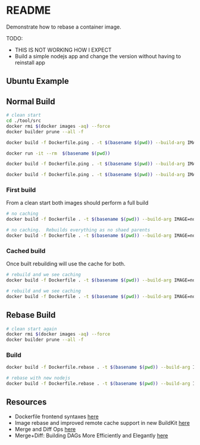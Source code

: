 # README

Demonstrate how to rebase a container image.

TODO:

* THIS IS NOT WORKING HOW I EXPECT
* Build a simple nodejs app and change the version without having to reinstall app

## Ubuntu Example

## Normal Build

```sh
# clean start
cd ./tool/src
docker rmi $(docker images -aq) --force  
docker builder prune --all -f    

docker build -f Dockerfile.ping . -t $(basename $(pwd)) --build-arg IMAGE=ubuntu:18.04

docker run -it --rm  $(basename $(pwd)) 

docker build -f Dockerfile.ping . -t $(basename $(pwd)) --build-arg IMAGE=ubuntu:20.04

docker build -f Dockerfile.ping . -t $(basename $(pwd)) --build-arg IMAGE=ubuntu:21.04
```

### First build

From a clean start both images should perform a full build  

```sh
# no caching
docker build -f Dockerfile . -t $(basename $(pwd)) --build-arg IMAGE=node:16.13.2-bullseye

# no caching.  Rebuilds everything as no shaed parents
docker build -f Dockerfile . -t $(basename $(pwd)) --build-arg IMAGE=node:16.15-bullseye
```

### Cached build

Once built rebuilding will use the cache for both.  

```sh
# rebuild and we see caching
docker build -f Dockerfile . -t $(basename $(pwd)) --build-arg IMAGE=node:16.13.2-bullseye

# rebuild and we see caching
docker build -f Dockerfile . -t $(basename $(pwd)) --build-arg IMAGE=node:16.15-bullseye
```

## Rebase Build

```sh
# clean start again
docker rmi $(docker images -aq) --force  
docker builder prune --all -f     
```

### Build

```sh
docker build -f Dockerfile.rebase . -t $(basename $(pwd)) --build-arg IMAGE=node:16.13.2-bullseye

# rebase with new nodejs
docker build -f Dockerfile.rebase . -t $(basename $(pwd)) --build-arg IMAGE=node:16.15-bullseye
```


## Resources

* Dockerfile frontend syntaxes [here](https://github.com/moby/buildkit/blob/dockerfile/1.4.0/frontend/dockerfile/docs/syntax.md#linked-copies-copy---link-add---link)  
* Image rebase and improved remote cache support in new BuildKit [here](https://www.docker.com/blog/image-rebase-and-improved-remote-cache-support-in-new-buildkit/)
* Merge and Diff Ops [here](https://github.com/moby/buildkit/blob/v0.10.0/docs/merge%2Bdiff.md)  
* Merge+Diff: Building DAGs More Efficiently and Elegantly [here](https://www.docker.com/blog/mergediff-building-dags-more-efficiently-and-elegantly/)
